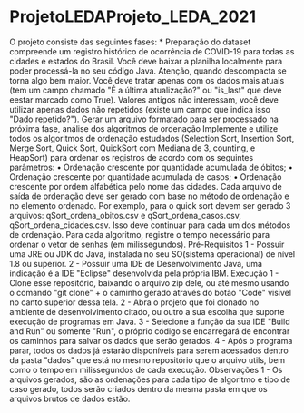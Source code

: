 # ProjetoLEDAProjeto_LEDA_2021
O projeto consiste das seguintes fases:
*
Preparação do dataset compreende um registro histórico de ocorrência de COVID-19 para todas as cidades e estados do Brasil. Você deve baixar a planilha localmente para poder processá-la no seu código Java. Atenção, quando descompacta se torna algo bem maior. Você deve tratar apenas com os dados mais atuais (tem um campo chamado "É a última atualização?" ou "is_last" que deve eestar marcado como True). Valores antigos não interessam, você deve utilizar apenas dados não repetidos (existe um campo que indica isso "Dado repetido?"). Gerar um arquivo formatado para ser processado na próxima fase, análise dos algoritmos de ordenação Implemente e utilize todos os algoritmos de ordenação estudados (Selection Sort, Insertion Sort, Merge Sort, Quick Sort, QuickSort com Mediana de 3, counting, e HeapSort) para ordenar os registros de acordo com os seguintes parâmetros:
•	Ordenação crescente por quantidade acumulada de óbitos;
•	Ordenação crescente por quantidade acumulada de casos;
•	Ordenação crescente por ordem alfabética pelo nome das cidades.
Cada arquivo de saída de ordenação deve ser gerado com base no método de ordenação e no elemento ordenado. Por exemplo, para o quick sort devem ser gerado 3 arquivos: qSort_ordena_obitos.csv e qSort_ordena_casos.csv, qSort_ordena_cidades.csv. Isso deve continuar para cada um dos métodos de ordenação. Para cada algoritmo, registre o tempo necessário para ordenar o vetor de senhas (em milissegundos).
Pré-Requisitos
1 - Possuir uma JRE ou JDK do Java, instalada no seu SO(sistema operacional) de nível 1.8 ou superior.
2 - Possuir uma IDE de Desenvolvimento Java, uma indicação é a IDE "Eclipse" desenvolvida pela própria IBM.
Execução
1 - Clone esse repositório, baixando o arquivo zip dele, ou até mesmo usando o comando "git clone" + o caminho gerado através do botão "Code" visível no canto superior dessa tela.
2 - Abra o projeto que foi clonado no ambiente de desenvolvimento citado, ou outro a sua escolha que suporte execução de programas em Java.
3 - Selecione a função da sua IDE "Build and Run" ou somente "Run", o próprio código se encarregará de encontrar os caminhos para salvar os dados que serão gerados.
4 - Após o programa parar, todos os dados já estarão disponíveis para serem acessados dentro da pasta "dados" que está no mesmo repositório que o arquivo utils, bem como o tempo em milissegundos de cada execução.
Observações
1 - Os arquivos gerados, são as ordenações para cada tipo de algoritmo e tipo de caso gerado, todos serão criados dentro da mesma pasta em que os arquivos brutos de dados estão.
